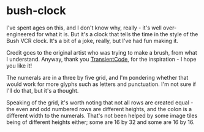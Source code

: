 # bush-clock

I've spent ages on this, and I don't know why, really - it's well over-engineered for what it is. But it's a clock that tells the time in the style of the Bush VCR clock. It's a bit of a joke, really, but I've had fun making it.

Credit goes to the original artist who was trying to make a brush, from what I understand. Anyway, thank you [TransientCode](https://x.com/TransientCode), for the inspiration - I hope you like it!

The numerals are in a three by five grid, and I'm pondering whether that would work for more glyphs such as letters and punctuation. I'm not sure if I'll do that, but it's a thought.

Speaking of the grid, it's worth noting that not all rows are created equal - the even and odd numbered rows are different heights, and the colon is a different width to the numerals. That's not been helped by some image tiles being of different heights either; some are 16 by 32 and some are 16 by 16.